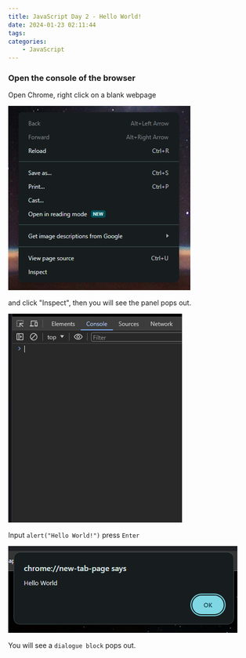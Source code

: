 ```yaml
---
title: JavaScript Day 2 - Hello World!
date: 2024-01-23 02:11:44
tags: 
categories: 
    - JavaScript
---
```


### Open the console of the browser

Open Chrome, right click on a blank webpage 

![Open console](../images/jd2/1.png)

and click "Inspect", then you will see the panel pops out.

![Console](../images/jd2/2.png)

Input ```alert("Hello World!")``` press ```Enter```

![Dialog block](../images/jd2/3.png)

You will see a ```dialogue block``` pops out.